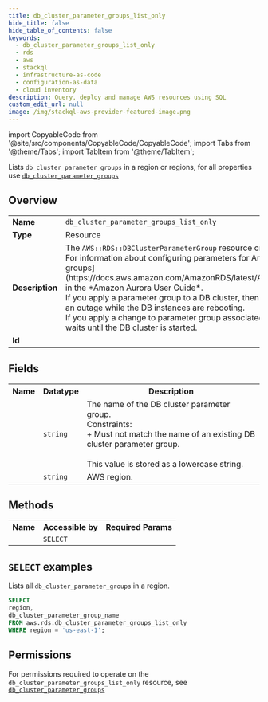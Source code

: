```yaml
---
title: db_cluster_parameter_groups_list_only
hide_title: false
hide_table_of_contents: false
keywords:
  - db_cluster_parameter_groups_list_only
  - rds
  - aws
  - stackql
  - infrastructure-as-code
  - configuration-as-data
  - cloud inventory
description: Query, deploy and manage AWS resources using SQL
custom_edit_url: null
image: /img/stackql-aws-provider-featured-image.png
---
```


import CopyableCode from '@site/src/components/CopyableCode/CopyableCode';
import Tabs from '@theme/Tabs';
import TabItem from '@theme/TabItem';

Lists <code>db_cluster_parameter_groups</code> in a region or regions, for all properties use <a href="/services/serviceName/db_cluster_parameter_groups/"><code>db_cluster_parameter_groups</code></a>

## Overview
<table>
<tbody>
<tr><td><b>Name</b></td><td><code>db_cluster_parameter_groups_list_only</code></td></tr>
<tr><td><b>Type</b></td><td>Resource</td></tr>
<tr><td><b>Description</b></td><td>The <code>AWS::RDS::DBClusterParameterGroup</code> resource creates a new Amazon RDS DB cluster parameter group.<br />For information about configuring parameters for Amazon Aurora DB clusters, see &#91;Working with parameter groups&#93;(https://docs.aws.amazon.com/AmazonRDS/latest/AuroraUserGuide/USER_WorkingWithParamGroups.html) in the *Amazon Aurora User Guide*.<br />If you apply a parameter group to a DB cluster, then its DB instances might need to reboot. This can result in an outage while the DB instances are rebooting.<br />If you apply a change to parameter group associated with a stopped DB cluster, then the updated stack waits until the DB cluster is started.</td></tr>
<tr><td><b>Id</b></td><td><CopyableCode code="aws.rds.db_cluster_parameter_groups_list_only" /></td></tr>
</tbody>
</table>

## Fields
<table>
<tbody>
<tr><th>Name</th><th>Datatype</th><th>Description</th></tr><tr><td><CopyableCode code="db_cluster_parameter_group_name" /></td><td><code>string</code></td><td>The name of the DB cluster parameter group.<br />Constraints:<br />+ Must not match the name of an existing DB cluster parameter group.<br /><br />This value is stored as a lowercase string.</td></tr>
<tr><td><CopyableCode code="region" /></td><td><code>string</code></td><td>AWS region.</td></tr>
</tbody>
</table>

## Methods

<table>
<tbody>
  <tr>
    <th>Name</th>
    <th>Accessible by</th>
    <th>Required Params</th>
  </tr>
  <tr>
    <td><CopyableCode code="list_resources" /></td>
    <td><code>SELECT</code></td>
    <td><CopyableCode code="region" /></td>
  </tr>
</tbody>
</table>

## `SELECT` examples
Lists all <code>db_cluster_parameter_groups</code> in a region.
```sql
SELECT
region,
db_cluster_parameter_group_name
FROM aws.rds.db_cluster_parameter_groups_list_only
WHERE region = 'us-east-1';
```


## Permissions

For permissions required to operate on the <code>db_cluster_parameter_groups_list_only</code> resource, see <a href="/services/rds/db_cluster_parameter_groups/#permissions"><code>db_cluster_parameter_groups</code></a>

